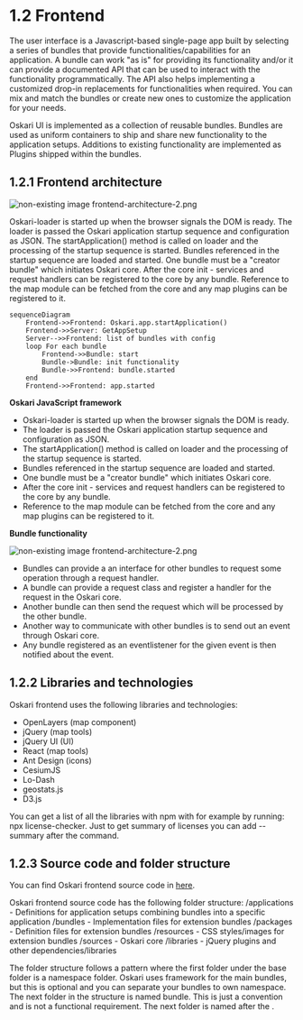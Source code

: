 # 1.2 Frontend

The user interface is a Javascript-based single-page app built by selecting a series of bundles that provide functionalities/capabilities for an application. A bundle can work "as is" for providing its functionality and/or it can provide a documented API that can be used to interact with the functionality programmatically. The API also helps implementing a customized drop-in replacements for functionalities when required. You can mix and match the bundles or create new ones to customize the application for your needs.

Oskari UI is implemented as a collection of reusable bundles. Bundles are used as uniform containers to ship and share new functionality to the application setups. Additions to existing functionality are implemented as Plugins shipped within the bundles.

## 1.2.1 Frontend architecture

![non-existing image frontend-architecture-2.png](frontend-architecture-1.png)

Oskari-loader is started up when the browser signals the DOM is ready. The loader is passed the Oskari application startup sequence and configuration as JSON. The startApplication() method is called on loader and the processing of the startup sequence is started. Bundles referenced in the startup sequence are loaded and started. One bundle must be a "creator bundle" which initiates Oskari core. After the core init - services and request handlers can be registered to the core by any bundle. Reference to the map module can be fetched from the core and any map plugins can be registered to it.

```mermaid
sequenceDiagram
    Frontend->>Frontend: Oskari.app.startApplication()
    Frontend->>Server: GetAppSetup
    Server-->>Frontend: list of bundles with config
    loop For each bundle
        Frontend->>Bundle: start
        Bundle->Bundle: init functionality
        Bundle->>Frontend: bundle.started
    end
    Frontend->>Frontend: app.started
```

**Oskari JavaScript framework**

* Oskari-loader is started up when the browser signals the DOM is ready.
* The loader is passed the Oskari application startup sequence and configuration as JSON.
* The startApplication() method is called on loader and the processing of the startup sequence is started.
* Bundles referenced in the startup sequence are loaded and started.
* One bundle must be a "creator bundle" which initiates Oskari core.
* After the core init - services and request handlers can be registered to the core by any bundle.
* Reference to the map module can be fetched from the core and any map plugins can be registered to it.

**Bundle functionality**

![non-existing image frontend-architecture-2.png](frontend-architecture-2.png)

* Bundles can provide a an interface for other bundles to request some operation through a request handler.
* A bundle can provide a request class and register a handler for the request in the Oskari core.
* Another bundle can then send the request which will be processed by the other bundle.
* Another way to communicate with other bundles is to send out an event through Oskari core.
* Any bundle registered as an eventlistener for the given event is then notified about the event.

## 1.2.2 Libraries and technologies

Oskari frontend uses the following libraries and technologies:

* OpenLayers (map component)
* jQuery (map tools)
* jQuery UI (UI)
* React (map tools)
* Ant Design (icons)
* CesiumJS
* Lo-Dash
* geostats.js
* D3.js

You can get a list of all the libraries with npm with for example by running: npx license-checker. Just to get summary of licenses you can add --summary after the command.

## 1.2.3 Source code and folder structure

You can find Oskari frontend source code in [here](https://github.com/oskariorg/oskari-frontend).

Oskari frontend source code has the following folder structure:
/applications - Definitions for application setups combining bundles into a specific application
/bundles - Implementation files for extension bundles
/packages - Definition files for extension bundles
/resources - CSS styles/images for extension bundles
/sources - Oskari core
/libraries - jQuery plugins and other dependencies/libraries

The folder structure follows a pattern where the first folder under the base folder is a namespace folder. Oskari uses framework for the main bundles, but this is optional and you can separate your bundles to own namespace. The next folder in the structure is named bundle. This is just a convention and is not a functional requirement. The next folder is named after the <bundle-identifier>.